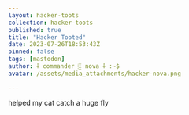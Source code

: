 ```yaml
---
layout: hacker-toots
collection: hacker-toots
published: true
title: "Hacker Tooted"
date: 2023-07-26T18:53:43Z
pinned: false
tags: [mastodon]
author: ⸸ commander ░ nova ⸸ :~$
avatar: /assets/media_attachments/hacker-nova.png

---
```


<p>helped my cat catch a huge fly</p>


